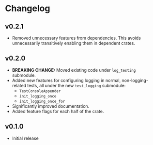 # Changelog

## v0.2.1
* Removed unnecessary features from dependencies.
  This avoids unnecessarily transitively enabling them in dependent crates.

## v0.2.0
* **BREAKING CHANGE:** Moved existing code under `log_testing` submodule.
* Added new features for configuring logging in normal, non-logging-related tests,
  all under the new `test_logging` submodule:
   - `TestConsoleAppender`
   - `init_logging_once`
   - `init_logging_once_for`
* Significantly improved documentation.
* Added feature flags for each half of the crate.

## v0.1.0
* Initial release
